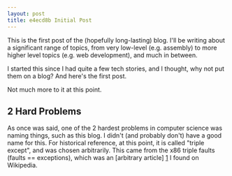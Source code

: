 ```yaml
---
layout: post
title: e4ecd8b Initial Post
---
```


This is the first post of the (hopefully long-lasting) blog. I'll be writing
about a significant range of topics, from very low-level (e.g. assembly) to more
higher level topics (e.g. web development), and much in between.

<!--more-->

I started this since I had quite a few tech stories, and I thought, why not put
them on a blog? And here's the first post.

Not much more to it at this point.

## 2 Hard Problems

As once was said, one of the 2 hardest problems in computer science was naming
things, such as this blog. I didn't (and probably don't) have a good name for
this. For historical reference, at this point, it is called "triple except", and
was chosen arbitrarily. This came from the x86 triple faults (faults ==
exceptions), which was an [arbitrary article] [1] I found on Wikipedia.

  [1]: https://en.wikipedia.org/wiki/Triple_fault "Triple fault - Wikipedia"
